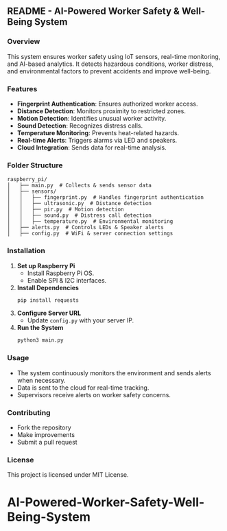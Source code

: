 ## README - AI-Powered Worker Safety & Well-Being System

### Overview
This system ensures worker safety using IoT sensors, real-time monitoring, and AI-based analytics. It detects hazardous conditions, worker distress, and environmental factors to prevent accidents and improve well-being.

### Features
- **Fingerprint Authentication**: Ensures authorized worker access.
- **Distance Detection**: Monitors proximity to restricted zones.
- **Motion Detection**: Identifies unusual worker activity.
- **Sound Detection**: Recognizes distress calls.
- **Temperature Monitoring**: Prevents heat-related hazards.
- **Real-time Alerts**: Triggers alarms via LED and speakers.
- **Cloud Integration**: Sends data for real-time analysis.

### Folder Structure
```
raspberry_pi/
│   ├── main.py  # Collects & sends sensor data
│   ├── sensors/
│   │   ├── fingerprint.py  # Handles fingerprint authentication
│   │   ├── ultrasonic.py  # Distance detection
│   │   ├── pir.py  # Motion detection
│   │   ├── sound.py  # Distress call detection
│   │   ├── temperature.py  # Environmental monitoring
│   ├── alerts.py  # Controls LEDs & Speaker alerts
│   ├── config.py  # WiFi & server connection settings
```

### Installation
1. **Set up Raspberry Pi**
   - Install Raspberry Pi OS.
   - Enable SPI & I2C interfaces.
2. **Install Dependencies**
   ```sh
   pip install requests
   ```
3. **Configure Server URL**
   - Update `config.py` with your server IP.
4. **Run the System**
   ```sh
   python3 main.py
   ```

### Usage
- The system continuously monitors the environment and sends alerts when necessary.
- Data is sent to the cloud for real-time tracking.
- Supervisors receive alerts on worker safety concerns.

### Contributing
- Fork the repository
- Make improvements
- Submit a pull request

### License
This project is licensed under MIT License.
# AI-Powered-Worker-Safety-Well-Being-System
